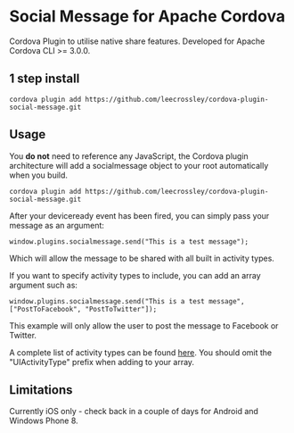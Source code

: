 # Social Message for Apache Cordova

Cordova Plugin to utilise native share features. Developed for Apache Cordova CLI >= 3.0.0.

## 1 step install

```
cordova plugin add https://github.com/leecrossley/cordova-plugin-social-message.git
```

## Usage

You **do not** need to reference any JavaScript, the Cordova plugin architecture will add a socialmessage object to your root automatically when you build.

```
cordova plugin add https://github.com/leecrossley/cordova-plugin-social-message.git
```

After your deviceready event has been fired, you can simply pass your message as an argument:

```
window.plugins.socialmessage.send("This is a test message");
```

Which will allow the message to be shared with all built in activity types.

If you want to specify activity types to include, you can add an array argument such as:

```
window.plugins.socialmessage.send("This is a test message", ["PostToFacebook", "PostToTwitter"]);
```

This example will only allow the user to post the message to Facebook or Twitter.

A complete list of activity types can be found [here](http://developer.apple.com/library/ios/#documentation/UIKit/Reference/UIActivity_Class/Reference/Reference.html#//apple_ref/occ/cl/UIActivity). You should omit the "UIActivityType" prefix when adding to your array.

## Limitations

Currently iOS only - check back in a couple of days for Android and Windows Phone 8.